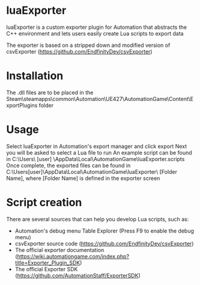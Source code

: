 # luaExporter
luaExporter is a custom exporter plugin for Automation that abstracts the C++ environment and lets users easily create Lua scripts to export data

The exporter is based on a stripped down and modified version of csvExporter (https://github.com/EndfinityDev/csvExporter)

# Installation
The .dll files are to be placed in the Steam\steamapps\common\Automation\UE427\AutomationGame\Content\ExportPlugins folder

# Usage
Select luaExporter in Automation's export manager and click export
Next you will be asked to select a Lua file to run
An example script can be found in C:\Users\ [user] \AppData\Local\AutomationGame\luaExporter\.scripts
Once complete, the exported files can be found in C:\Users\[user]\AppData\Local\AutomationGame\luaExporter\ [Folder Name], where [Folder Name] is defined in the exporter screen

# Script creation
There are several sources that can help you develop Lua scripts, such as:
- Automation's debug menu Table Explorer (Press F9 to enable the debug menu)
- csvExporter source code (https://github.com/EndfinityDev/csvExporter)
- The official exporter documentation (https://wiki.automationgame.com/index.php?title=Exporter_Plugin_SDK)
- The official Exporter SDK (https://github.com/AutomationStaff/ExporterSDK)

